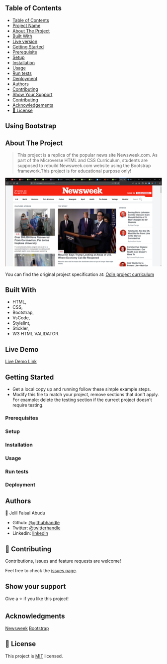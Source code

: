 ## Table of Contents

- [Table of Contents](#Table-of-contents)
- [Project Name](#Using-Bootstrap)
- [About The Project](#About-the-project)
- [Built With](#Built-with)
- [Live version](#Live-version)                                                            
- [Getting Started](#Getting-Started)                                                            
- [Prerequisite](#Prerequisite)                                                            
- [Setup](#Setup)                                                            
- [Installation](#Installation)                                                            
- [Usage](#Usage)                                                            
- [Run tests](#Run-tests)                                                            
- [Deployment](#Deployment)                                                            
- [Authors](#Authors)                                                                                                                     
- [Contributing](#contributing)
- [Show Your Support](#Show-your-support)
- [Contributing](#contributing)
- [Acknowledgements](#acknowledgements)
- [📝 License](#%f0%9f%93%9d-license)


## Using Bootstrap



## About The Project

> This project is a replica of the popular news site Newsweek.com. As part of the Microverse HTML and CSS Curriculum, students are supposed to rebuild Newsweek.com website using the Bootstrap framework.This project is for educational purpose only!

![screenshot](images/bootstrap.png)

You can find the original project specification at: [Odin project curriculum](https://www.theodinproject.com/courses/html5-and-css3/lessons/Newsweek)


## Built With

- HTML,
- CSS,
- Bootstrap,
- VsCode,
- Stylelint,
- Stickler,
- W3 HTML VALIDATOR.


## Live Demo

[Live Demo Link](https://raw.githack.com/JelilFaisalAbudu/using-bootstrap/tree/development)


## Getting Started

- Get a local copy up and running follow these simple example steps.
- Modify this file to match your project, remove sections that don't apply.
  For example: delete the testing section if the currect project doesn't require testing.




### Prerequisites


### Setup


### Installation


### Usage


### Run tests


### Deployment



## Authors

👤 Jelil Faisal Abudu

- Github: [@githubhandle](https://github.com/JelilFaisalAbudu)
- Twitter: [@twitterhandle](https://twitter.com/twitterhandle)
- Linkedin: [linkedin](https://linkedin.com/linkedinhandle)


## 🤝 Contributing

Contributions, issues and feature requests are welcome!

Feel free to check the [issues page](https://github.com/JelilFaisalAbudu/using-bootstrap/issues).


## Show your support

Give a ⭐️ if you like this project!


## Acknowledgments

[Newsweek](https://www.newsweek.com/)
[Bootstrap](https://getbootstrap.com)


## 📝 License

This project is [MIT](lic.url) licensed.

